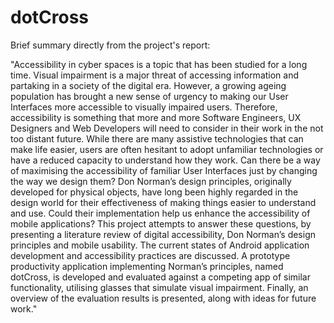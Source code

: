 # dotCross

Brief summary directly from the project's report:

"Accessibility in cyber spaces is a topic that has been studied for a long time. Visual impairment is a major threat of accessing information and partaking in a society of the digital era. However, a growing ageing population has brought a new sense of urgency to making our User Interfaces more accessible to visually impaired users. Therefore, accessibility is something that more and more Software Engineers, UX Designers and Web Developers will need to consider in their work in the not too distant future.
While there are many assistive technologies that can make life easier, users are often hesitant to adopt unfamiliar technologies or have a reduced capacity to understand how they work. Can there be a way of maximising the accessibility of familiar User Interfaces just by changing the way we design them? Don Norman’s design principles, originally developed for physical objects, have long been highly regarded in the design world for their effectiveness of making things easier to understand and use. Could their implementation help us enhance the accessibility of mobile applications?
This project attempts to answer these questions, by presenting a literature review of digital accessibility, Don Norman’s design principles and mobile usability. The current states of Android application development and accessibility practices are discussed. A prototype productivity application implementing Norman’s principles, named dotCross, is developed and evaluated against a competing app of similar functionality, utilising glasses that simulate visual impairment. Finally, an overview of the evaluation results is presented, along with ideas for future work."
